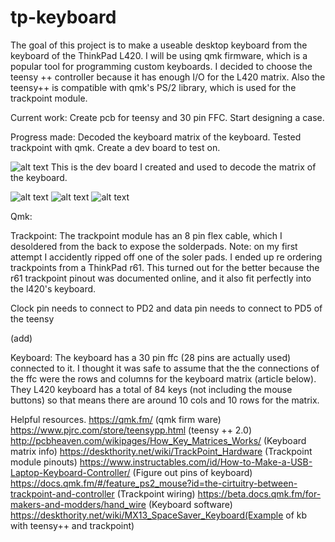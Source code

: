 # tp-keyboard
The goal of this project is to make a useable desktop keyboard from the keyboard of the ThinkPad L420. I will be using qmk firmware, which is a popular tool for programming custom keyboards. I decided to choose the teensy ++ controller because it has enough I/O for the L420 matrix. Also the teensy++ is compatible with qmk's PS/2 library, which is used for the trackpoint module.  

Current work:
Create pcb for teensy and 30 pin FFC. 
Start designing a case.

Progress made:
Decoded the keyboard matrix of the keyboard.
Tested trackpoint with qmk.
Create a dev board to test on.

![alt text](https://i.imgur.com/ec5ur1S.jpg)
This is the dev board I created and used to decode the matrix of the keyboard.

![alt text](https://i.imgur.com/eAW1w8l.jpg?1)
![alt text](https://i.imgur.com/65hynYD.jpg?1)
![alt text](https://i.imgur.com/iDEyUDH.jpg)



Qmk:


Trackpoint:
The trackpoint module has an 8 pin flex cable, which I desoldered from the back to expose the solderpads. Note: on my first attempt I accidently ripped off one of the soler pads. I ended up re ordering trackpoints from a ThinkPad r61. This turned out for the better because the r61 trackpoint pinout was documented online, and it also fit perfectly into the l420's keyboard. 

Clock pin needs to connect to PD2 and data pin needs to connect to PD5 of the teensy

(add)

Keyboard:
The keyboard has a 30 pin ffc (28 pins are actually used) connected to it. I thought it was safe to assume that the the connections of the ffc were the rows and columns for the keyboard matrix (article below). They L420 keyboard has a total of 84 keys (not including the mouse buttons) so that means there are around 10 cols and 10 rows for the matrix. 


Helpful resources.
https://qmk.fm/ (qmk firm ware)
https://www.pjrc.com/store/teensypp.html (teensy ++ 2.0)
http://pcbheaven.com/wikipages/How_Key_Matrices_Works/ (Keyboard matrix info)
https://deskthority.net/wiki/TrackPoint_Hardware (Trackpoint module pinouts)
https://www.instructables.com/id/How-to-Make-a-USB-Laptop-Keyboard-Controller/ (Figure out pins of keyboard)
https://docs.qmk.fm/#/feature_ps2_mouse?id=the-cirtuitry-between-trackpoint-and-controller (Trackpoint wiring)
https://beta.docs.qmk.fm/for-makers-and-modders/hand_wire (Keyboard software)
https://deskthority.net/wiki/MX13_SpaceSaver_Keyboard(Example of kb with teensy++ and trackpoint)

